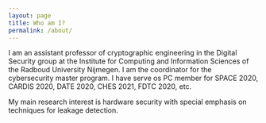 ```yaml
---
layout: page
title: Who am I?
permalink: /about/
---
```


I am an assistant professor of cryptographic engineering in the Digital Security group at the Institute for Computing and Information Sciences of the Radboud University Nijmegen. I am the coordinator for the cybersecurity master program. I have serve os PC member for SPACE 2020, CARDIS 2020, DATE 2020, CHES 2021, FDTC 2020, etc.

My main research interest is hardware security with special emphasis on techniques for leakage detection. 

 